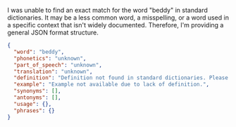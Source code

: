 I was unable to find an exact match for the word "beddy" in standard dictionaries. It may be a less common word, a misspelling, or a word used in a specific context that isn't widely documented. Therefore, I'm providing a general JSON format structure.

```json
{
  "word": "beddy",
  "phonetics": "unknown",
  "part_of_speech": "unknown",
  "translation": "unknown",
  "definition": "Definition not found in standard dictionaries. Please check the spelling or context.",
  "example": "Example not available due to lack of definition.",
  "synonyms": [],
  "antonyms": [],
  "usage": {},
  "phrases": {}
}
```
 